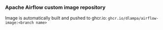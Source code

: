 ### Apache Airflow custom image repository

Image is automatically built and pushed to ghcr.io: `ghcr.io/dlampa/airflow-image:<branch name>`

